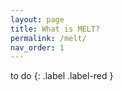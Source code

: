 ```yaml
---
layout: page
title: What is MELT?
permalink: /melt/
nav_order: 1
---
```


to do
{: .label .label-red }